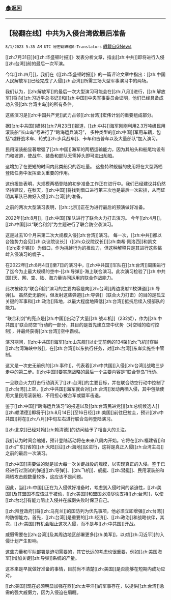 ###  [:house:返回](README.md)
---


## 【秘翻在线】中共为入侵台湾做最后准备
`8/1/2023 5:35 AM UTC 秘密翻譯組G-Translators` [轉載自GNews](https://gnews.org/articles/1507765)

[[zh:7月31日]]《[[zh:华盛顿时报]]》发表分析文章，指出[[zh:中共]]即将进行入侵[[zh:台湾]]前的最后一次军演。

今年[[zh:四月]]，我们在《[[zh:华盛顿时报]]》的一篇评论文章中指出：[[zh:中国人民解放军]]已经完成了入侵[[zh:台湾]]所需三场大型军事演习中的两场。

我们认为，[[zh:解放军]]的最后一次大型演习可能会在[[zh:八月]]进行，[[zh:解放军]]将向[[zh:习近平总书记]]和[[zh:中国]]中央军事委员会证明，他们已经具备成功入侵[[zh:台湾主岛]]的所有条件。

这些演习是[[zh:中国共产党]]武力占领[[zh:台湾]]宏伟计划的重要组成部分。

据[[zh:中共国]]媒体[[zh:7月23日]]报道，[[zh:中共]]海军刚刚利用2.3万吨级民用滚装船“长山岛”号进行了“跨海运兵演习”， 多种类型的[[zh:中国]]军用车辆，包括“越野战术车、轮式[[zh:步兵战车]]、卡车和吉普车以及大量部队”加入演习。

民用滚装船显著增强了[[zh:中国]]海军的两栖运输能力，因为其船头和船尾均设有门和坡道，使战车、装备和部队无需掉头即可进出船舶。

这增加了在更短的时间内此类船只的吞吐量。 这些特种舰艇的使用将在大型两栖登陆任务中发挥至关重要的作用。

这份报告表明，大规模两栖登陆的初步准备工作正在进行中。我们已经建议并仍然坚持建议，在秋天，[[zh:中国]]将找到借口进行第三次也是最后一次彩排，从而证明其军队已做好入侵[[zh:台湾]]的准备。

之前的两次大型演习表明，[[zh:北京]]正在为进行最后的预演做好准备。

2022年[[zh:8月]]，[[zh:中国]]军队进行了联合火力打击演习。 今年[[zh:4月]]，[[zh:中国]]以“联合利剑”为主题进行了联合防空袭演习。

这是过去10个月来第二次大规模入侵[[zh:台湾]]演习。 每一次，[[zh:中共]]都以台独势力会见[[zh:众议院议长]]（[[zh:众议院议长]][[zh:南希·佩洛西]]和凯文·[[zh:麦卡锡]]）为借口，作为挑衅行为的推动力，但这种解释只是其进行这些挑衅入侵演习的幌子 。

在2022年[[zh:8月4日]]至7日的演习中，[[zh:中共国]]军队在[[zh:台湾]]周围进行了迄今为止最大规模的空中\-[[zh:导弹]]\-海上联合演习。此次演习检验了[[zh:中共国]]天、网、空、陆、海力量协同运用的联合作战能力。

此次被称为“联合利剑”演习的主要内容是向[[zh:台湾]]周边发射11枚弹道[[zh:导弹]]。 虽然史无前例，但发射这些弹道[[zh:导弹]]（联合火力打击）的目的是孤立关键的军事和[[zh:政治]]阵地，以最大程度地降低[[zh:台湾]]抵抗后续入侵部队的能力。

“联合利剑”的亮点是[[zh:中国]]出动了大量[[zh:战斗机]]（232架），作为[[zh:中共国]]“联合防空”行动的一部分，其目的是首先建立空中优势（对空域的临时控制），并最终获得[[zh:台湾]]空中霸权。

演习期间，[[zh:中共国]]海军[[zh:山东舰]]以史无前例的134架[[zh:飞机]]穿越[[zh:台湾海峡中线]]，在[[zh:台湾]]以东执行任务，对[[zh:台湾]]东岸实施空中管制。

这又是一次史无前例的[[zh:事件]]，代表着[[zh:中共国]]入侵[[zh:台湾]]战略三步走中的第二步。[[zh:中国]]要实施战略的最后一个主要内容是“联合登岛”行动。

一旦联合火力打击行动消灭了[[zh:台湾]]的主要目标，并在联合防空行动中控制了[[zh:台湾]]上空，[[zh:中共国]]海军就会对[[zh:台湾]]发动两栖入侵，其中包括使用大量民用滚装船，不用担心被台军或盟军击退。

鉴于[[zh:中国]]“跨海运兵演习”的报道以及[[zh:台湾民进党]][[zh:总统候选人]][[zh:赖清德]]即将于[[zh:8月14日]]至16日经[[zh:美国]]前往巴拉圭，预计[[zh:中共国]]将在[[zh:八月]]中旬左右进行联合岛屿登陆演习。

[[zh:北京]]已经对赖[[zh:赖清德]]的访问给予了相当大的关注。

我们认为时间会缩短，预计登陆活动将在未来八周内开始。它将在[[zh:福建省]]和[[zh:广东]]省的[[zh:大陆]]沿[[zh:海地]]区进行，这将是真正入侵[[zh:台湾主岛]]之前的最后一次演习。

[[zh:中国]]需要做的就是加大每一次关键战役的规模，以实现真正的入侵。鉴于已经进行过测试的弹道[[zh:导弹]]、[[zh:飞机]]、舰艇、[[zh:潜艇]]、民用滚装船和两栖攻击舰数量较多，这应该不是问题。

因此，当[[zh:中国]]正在为入侵做好准备时，考虑到入侵时间的紧迫性，[[zh:美国]]及其盟国不应该过于被动，[[zh:美国]]和盟国必须尽快支持[[zh:台湾]]，以使[[zh:台北]]有能力阻止入侵并在威慑失败时保卫自己。

[[zh:拜登政府]]将[[zh:乌克兰]]的国防列为优先事项，他必须立即增强[[zh:台湾]]的防御能力。首先，[[zh:台湾]]是重要的[[zh:经济]]、[[zh:政治]]和战略伙伴，其次，[[zh:美国]]有机会阻止这次入侵，而不是与[[zh:中共国]]开战。

威慑需要在[[zh:台湾]]及其周边地区部署更多[[zh:美军]]，以对[[zh:习近平]]的入侵计划产生影响。

这些力量和军队部署是迫切需要的，其它长远的考虑也很重要，例如[[zh:美国海军]]增加关键[[zh:导弹]]系统的产量。

这本来是早就做好准备的事情，目前尚不清楚[[zh:美国]]是否能够在短期内成功应对。

[[zh:美国]]现在必须明显加强在西[[zh:太平洋]]的军事存在，以提供[[zh:台湾]]急需的强大威慑力，因为入侵迫在眉睫。
